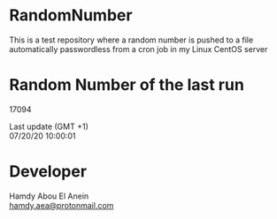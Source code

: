 # RandomNumber    
This is a test repository where a random number is pushed to a file automatically passwordless from a cron job in my Linux CentOS server    
# Random Number of the last run   
17094
      
Last update (GMT +1)    
07/20/20 10:00:01
# Developer    
Hamdy Abou El Anein   
hamdy.aea@protonmail.com
